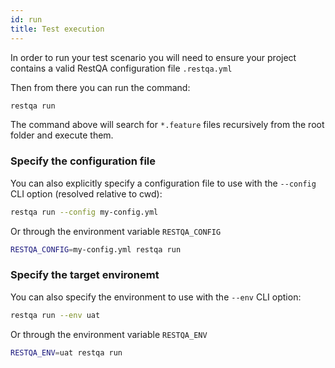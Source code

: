 ```yaml
---
id: run
title: Test execution
---
```


In order to run your test scenario you will need to ensure your project contains a valid RestQA configuration file `.restqa.yml`

Then from there you can run the command:

```bash
restqa run
```

The command above will search for `*.feature` files recursively from the root folder and execute them.

### Specify the configuration file

You can also explicitly specify a configuration file to use with the `--config` CLI option (resolved relative to cwd):

```bash
restqa run --config my-config.yml
```

Or through the environment variable `RESTQA_CONFIG`

```bash
RESTQA_CONFIG=my-config.yml restqa run
```


### Specify the target environemt

You can also specify the environment to use with the `--env` CLI option:

```bash
restqa run --env uat
```

Or through the environment variable `RESTQA_ENV`

```bash
RESTQA_ENV=uat restqa run
```

